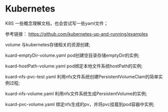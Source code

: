# Kubernetes
K8S 一些概念理解文档，也会尝试写一些yaml文件；

参考链接：
https://github.com/kubernetes-up-and-running/examples

volume   与kubernetes存储相关的资源创建;

kuard-emptyDir-volume.yaml	pod创建空目录存储emptyDir的实例;

kuard-hostPath-volume.yaml	pod绑定本地文件系统hostPath的实例;

kuard-nfs-pvc-test.yaml		利用nfs文件系统创建PersistentVolumeClam的简单实例过程;

kuard-nfs-volume.yaml		利用nfs文件系统生成PersistentVolume的实例;

kuard-pvc-volume.yaml		绑定nfs生成的pv，并将pvc挂载到pod容器中实例;
